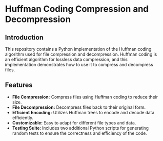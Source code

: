 # Huffman Coding Compression and Decompression

## Introduction
This repository contains a Python implementation of the Huffman coding algorithm used for file compression and decompression. Huffman coding is an efficient algorithm for lossless data compression, and this implementation demonstrates how to use it to compress and decompress files.

## Features
- **File Compression:** Compress files using Huffman coding to reduce their size.
- **File Decompression:** Decompress files back to their original form.
- **Efficient Encoding:** Utilizes Huffman trees to encode and decode data efficiently.
- **Customizable:** Easy to adapt for different file types and data.
- **Testing Suite:** Includes two additional Python scripts for generating random tests to ensure the correctness and efficiency of the code.
